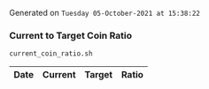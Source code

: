Generated on `Tuesday 05-October-2021 at 15:38:22`

### Current to Target Coin Ratio
`current_coin_ratio.sh`

Date|Current|Target|Ratio
---|---|---|---
